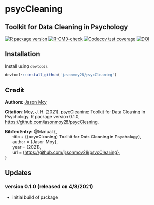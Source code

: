 # psycCleaning
## Toolkit for Data Cleaning in Psychology


<!-- badges: start -->
[![R package version](https://img.shields.io/github/r-package/v/jasonmoy28/psycCleaning)]()
[![R-CMD-check](https://github.com/jasonmoy28/psycCleaning/workflows/R-CMD-check/badge.svg)](https://github.com/jasonmoy28/psycCleaning/actions)
[![Codecov test coverage](https://codecov.io/gh/jasonmoy28/psycCleaning/branch/master/graph/badge.svg)](https://codecov.io/gh/jasonmoy28/psycCleaning?branch=master)
[![DOI](https://zenodo.org/badge/355749017.svg)](https://zenodo.org/badge/latestdoi/355749017)
<!-- badges: end -->


## Installation
Install using `devtools`
```R
devtools::install_github('jasonmoy28/psycCleaning')
```

## Credit
**Authors:** [Jason Moy](https://jasonmoy.us)

**Citation:** Moy, J. H. (2021). psycCleaning: Toolkit for Data Cleaning in Psychology. R package version 0.1.0, https://github.com/jasonmoy28/psycCleaning.


**BibTex Entry:**
@Manual {,  
&nbsp;&nbsp;&nbsp;&nbsp;&nbsp;&nbsp;title = {{psycCleaning} Toolkit for Data Cleaning in Psychology},  
&nbsp;&nbsp;&nbsp;&nbsp;&nbsp;&nbsp;author = {Jason Moy},  
&nbsp;&nbsp;&nbsp;&nbsp;&nbsp;&nbsp;year = {2021},  
&nbsp;&nbsp;&nbsp;&nbsp;&nbsp;&nbsp;url = {https://github.com/jasonmoy28/psycCleaning},  
  }

## Updates
### version 0.1.0 (released on 4/8/2021)
* initial build of package
